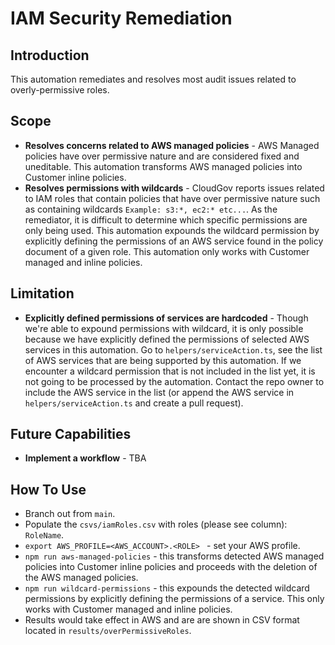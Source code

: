 # IAM Security Remediation

## Introduction
This automation remediates and resolves most audit issues related to overly-permissive roles.

## Scope
- **Resolves concerns related to AWS managed policies** - AWS Managed policies have over permissive nature and are considered fixed and uneditable. This automation transforms AWS managed policies into Customer inline policies.
- **Resolves permissions with wildcards** - CloudGov reports issues related to IAM roles that contain policies that have over permissive nature such as containing wildcards ```Example: s3:*, ec2:* etc...```. As the remediator, it is difficult to determine which specific permissions are only being used. This automation expounds the wildcard permission by explicitly defining the permissions of an AWS service found in the policy document of a given role. This automation only works with Customer managed and inline policies.

## Limitation
- **Explicitly defined permissions of services are hardcoded** - Though we're able to expound permissions with wildcard, it is only possible because we have explicitly defined the permissions of selected AWS services in this automation. Go to ```helpers/serviceAction.ts```, see the list of AWS services that are being supported by this automation. If we encounter a wildcard permission that is not included in the list yet, it is not going to be processed by the automation. Contact the repo owner to include the AWS service in the list (or append the AWS service in ```helpers/serviceAction.ts``` and create a pull request).

## Future Capabilities
- **Implement a workflow** - TBA

## How To Use
- Branch out from ```main```.
- Populate the ```csvs/iamRoles.csv``` with roles (please see column): ```RoleName```.
- ```export AWS_PROFILE=<AWS_ACCOUNT>.<ROLE> ``` - set your AWS profile.
- ```npm run aws-managed-policies``` - this transforms detected AWS managed policies into Customer inline policies and proceeds with the deletion of the AWS managed policies.
- ```npm run wildcard-permissions``` - this expounds the detected wildcard permissions by explicitly defining the permissions of a service. This only works with Customer managed and inline policies.
- Results would take effect in AWS and are are shown in CSV format located in ```results/overPermissiveRoles```.
